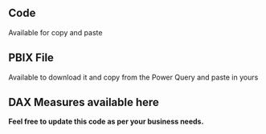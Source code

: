 ## Code
Available for copy and paste

## PBIX File
Available to download it and copy from the Power Query and paste in yours

## DAX Measures available here

**Feel free to update this code as per your business needs.**
